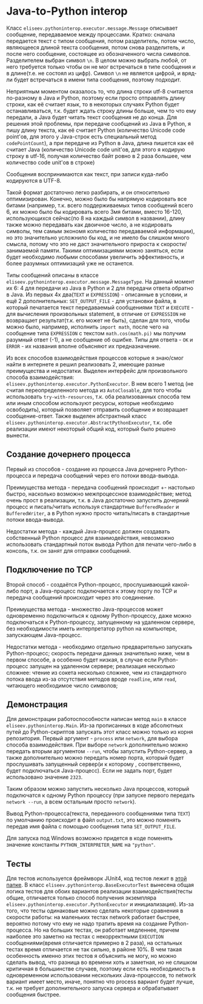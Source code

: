 # Java-to-Python interop

Класс `eliseev.pythoninterop.executor.message.Message` описывает сообщение, передаваемое между процессами.
Кратко: сначала передается текст с типом сообщения, потом разделитель, потом число, являющееся длиной текста сообщения,
потом снова разделитель, и после него сообщение, состоящее из обозначенного числа символов.
Разделителем выбран символ `\n`. В целом можно выбрать любой, от него требуется только чтобы он не мог встречаться в
типе сообщения и в длине(т.е. не состоял из цифр). Символ `\n` не является цифрой, и вряд-ли будет встречаться в имени
типа сообщения, поэтому подходит.

Неприятным моментом оказалось то, что длина строки utf-8 считается по-разному в Java и Python,
поэтому если просто отправлять длину строки, как её считает язык, то в некоторых случаях Python будет останавливаться,
т.к. будет ждать строку длины больше, чем то что ему передали, а Java будет читать текст сообщения не до конца.
Для решения этой проблемы, при передаче сообщений из Java в Python, я пишу длину текста, как её считает Python
(количество Unicode code point'ов, для этого у Java-строк есть специальный метод `codePointCount`),
а при передаче из Python в Java, длина пишется как её считает Java
(количество Unicode code unit'ов, для этого я кодирую строку в utf-16,
получая количество байт ровно в 2 раза большее, чем количество code unit'ов в строке)

Сообщения воспринимаются как текст, при записи куда-либо кодируются в UTF-8.

Такой формат достаточно легко разбирать, и он относительно оптимизирован. Конечно, можно было бы напрямую кодировать все
битами (например, т.к. всего поддерживаемых типов сообщений всего 6, их можно было бы кодировать всего 3мя битами,
вместо 16-120, использующихся сейчас(по 8 на каждый символ в названии), длину также можно передавать как двоичное число,
а не кодировать символы, тем самым экономя количество передаваемой информации), но это значительно усложнило бы код, и
не имело бы слишком много смысла, потому что это не даст значительного прироста к скорости/занимаемой памяти. Такими
оптимизациями можно заняться, если будет необходимо любыми способами увеличить эффективность, и более разумных
оптимизаций уже не останется.

Типы сообщений описаны в классе `eliseev.pythoninterop.executor.message.MessageType`. На данный момент их 6: 4 для
передачи из Java в Python и 2 для передачи ответа обратно в Java.
Из первых 4х два(`TEXT` и `EXPRESSION`) - описанные в условии,
и ещё 2 дополнительных: `SET_OUTPUT_FILE` - для установки файла,
в который печатается текст передаваемый сообщениями `TEXT` и
`EXECUTE` - для вычисления произвольных statement,
в отличие от `EXPRESSION` не возвращает
результат(т.к. его может не быть), сделан для того,
чтобы можно было, например, исполнить `import math`,
после чего на сообщение типа `EXPRESSION`
с текстом `math.cos(math.pi)` мы получим разумный
ответ (-1), а не сообщение об ошибке.
Типы для ответа - `OK` и `ERROR` - их названия вполне объясняют их предназначение.

Из всех способов взаимодействия процессов которые я знаю/смог найти в интернете я решил реализовать 2, имеющие разные
преимущества и недостатки.
Выделен интерфейс для произвольного способа взаимодействия: `eliseev.pythoninterop.executor.PythonExecutor`.
В нем всего 1 метод (не считая переопределенного метода из `AutoClosable`, для того чтобы
использовать `try-with-resources`,
т.к. оба реализованных способа тем или иным способом используют ресурсы, которые необходимо освободить),
который позволяет отправить сообщение и возвращает сообщение-ответ.
Также выделен абстрактный класс `eliseev.pythoninterop.executor.AbstractPythonExecutor`,
т.к. обе реализации имеют некоторый общий код, который было решено вынести.

## Создание дочернего процесса

Первый из способов - создание из процесса Java дочернего Python-процесса и передача сообщений через его потоки
ввода-вывода.

Преимущества метода - передача сообщений происходит +- настолько быстро, насколько возможно межпроцессное
взаимодействие;
метод очень прост в реализации, т.к. в Java достаточно запустить дочерний процесс и писать/читать используя
стандартные `BufferedReader` и `BufferedWriter`, а в Python нужно просто читать/писать в стандартные потоки
ввода-вывода.

Недостатки метода - каждый Java-процесс должен создавать собственный Python процесс для взаимодействия,
невозможно использовать стандартный поток вывода Python для печати чего-либо в консоль,
т.к. он занят для отправки сообщений.

## Подключение по TCP

Второй способ - создаётся Python-процесс, прослушивающий какой-либо порт,
а Java-процесс подключается к этому порту по TCP и передача сообщений происходит через это соединение.

Преимущества метода - множество Java-процессов может одновременно подключиться к одному Python-процессу,
даже можно подключаться к Python-процессу, запущенному на удаленном сервере,
без необходимости иметь интерпретатор python на компьютере, запускающем Java-процесс.

Недостатки метода - необходимо отдельно предварительно запускать Python-процесс;
скорость передачи данных значительно ниже, чем в первом способе, а особенно будет низкая,
в случае если Python-процесс запущен на удаленном сервере;
реализация несколько сложнее: чтение из сокета несколько сложнее, чем из стандартного потока ввода из-за
отсутствия методов вроде `readline`, или `read`, читающего необходимое число символов;

## Демонстрация

Для демонстрации работоспособности написан метод `main` в классе `eliseev.pythoninterop.Main`.
Из-за прописанных в коде абсолютных путей до Python-скриптов запускать этот класс можно только из корня репозитория.
Первый аргумент - `process` или `network`, для выбора способа взаимодействия.
При выборе `network` дополнительно можно передать вторым аргументом `--run`, чтобы запустить Python-сервер,
а также дополнительно можно передать номер порта, который будет прослушивать запущенный сервер(и к которому
, соответственно, будет подключаться Java-процесс). Если не задать порт, будет использовано значение `2323`.

Таким образом можно запустить несколько Java процессов, который подключатся к одному Python процессу
(при запуске первого передать `network --run`, а всем остальным просто `network`).

Вывод Python-процесса(текста, переданного сообщениями типа `TEXT`) по умолчанию происходит в файл `output.txt`,
это можно поменять передав имя файла с помощью сообщения типа `SET_OUTPUT_FILE`.

Для запуска под Windows возможно придется в коде поменять значение константы `PYTHON_INTERPRETER_NAME`
на `"python"`.

## Тесты

Для тестов используется фреймворк JUnit4, код тестов лежит в [этой папке](./src/test/java).
В класс `eliseev.pythoninterop.BaseExecutorTest` вынесена общая логика тестов для обоих
вариантов реализации взаимодействия(тесты общие,
отличается только способ получения экземпляра `eliseev.pythoninterop.executor.PythonExecutor` и инициализация).
Из-за того, что тесты одинаковые можно сделать некоторые сравнения в скорости работы:
на маленьких тестах network работает быстрее, вероятно потому что ему не надо тратить время на создание Python-процесса.
Но на больших тестах, он работает медленнее, причем наиболее это заметно на тестах с некорректными `EXECUTION`
сообщениями(время отличается примерно в 2 раза),
на остальных тестах время отличается не так сильно, в районе 10%. В чем такая особенность именно этих тестов я объяснить
не могу, но можно сделать вывод,
что разница во времени хоть и заметная, но не слишком критичная в большинстве случаев, поэтому
если есть необходимость в одновременном использовании нескольких Java-процессов,
то network вариант имеет место, иначе, понятно что process вариант будет лучше,
т.к. не требует дополнительного запуска сервера и обрабатывает сообщения быстрее.
